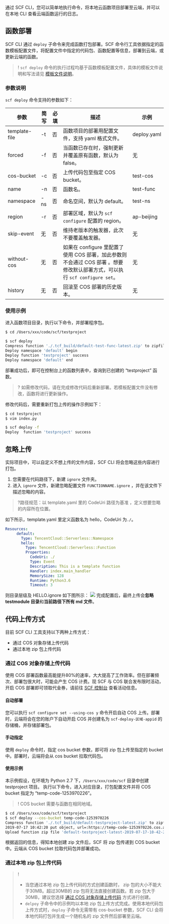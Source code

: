 通过 SCF CLI，您可以简单地执行命令，将本地云函数项目部署至云端，并可以在本地 CLI 查看云端函数运行的日志。

## 函数部署
SCF CLI 通过 `deploy` 子命令来完成函数打包部署。SCF 命令行工具依据指定的函数模板配置文件，将配置文件中指定的代码包、函数配置等信息，部署到云端，或更新云端的函数。
>! `scf deploy` 命令的执行过程均基于函数模板配置文件，具体的模板文件说明和写法请见 [模板文件说明](https://cloud.tencent.com/document/product/583/33454)。

### 参数说明

`scf deploy` 命令支持的参数如下：

| 参数          | 简写 | 必填 | 描述                                                         | 示例        |
| ------------- | ---- | ---- | ------------------------------------------------------------ | ----------- |
| template-file | -t   | 否   | 函数项目的部署用配置文件，支持 yaml 格式文件。                 | deploy.yaml |
| forced        | -f   | 否   | 当函数已存在时，强制更新并覆盖原有函数，默认为 false。         | 无          |
| cos-bucket    | -c   | 否   | 上传代码包至指定 COS bucket。                                  | test-cos    |
| name          | -n   | 否   | 函数名。                                                       | test-func   |
| namespace     | -ns  | 否   | 命名空间，默认为 default。                                     | test-ns     |
| region        | -r   | 否   | 部署区域，默认为 `scf configure` 配置的 region。               | ap-beijing  |
| skip-event    | 无   | 否   | 维持老版本的触发器，此次不要覆盖触发器。                       | 无          |
| without-cos   | 无   | 否   | 如果在 configure 里配置了使用 COS 部署，加此参数则不会通过 COS 部署 。想要修改默认部署方式，可以执行 `scf configure set`。   | 无          |
| history       | 无   | 否   | 回滚至 COS 部署的历史版本。                                    | 无          |

### 使用示例
进入函数项目目录，执行以下命令，并部署程序包。
```bash
$ cd /Users/xxx/code/scf/testproject

$ scf deploy
Compress function './.tcf_build/default-test-func-latest.zip' to zipfile 'default-test-func-latest.zip' success
Deploy namespace 'default' begin
Deploy function 'testproject' success
Deploy namespace 'default' end
```
部署成功后，即可在控制台上的函数列表中，查询到已创建的 “testproject” 函数。
>? 如需修改代码，请在完成修改代码后重新部署。若模板配置文件没有修改，函数将进行更新操作。
>
修改代码后，需要重新打包上传的操作示例如下：
```bash
$ cd testproject
$ vim index.py

$ scf deploy -f
Deploy  function 'testproject' success
```

## 忽略上传
实际项目中，可以自定义不想上传的文件内容，SCF CLI 将会忽略这些内容进行打包。
1. 您需要在代码路径下，新建 `ignore` 文件夹。
2. 进入 `ignore` 文件，新建忽略配置文件 `FUNCTIONNAME.ignore` ，并在该文件下描述忽略的内容。
>?路径规范：以 template.yaml 里的 CodeUri 路径为基准 ，定义想要忽略的内容所在位置。
>
如下所示，template.yaml 里定义函数名为 hello，CodeUri 为`./`。
```yaml
Resources:
     default:
       Type: TencentCloud::Serverless::Namespace
       hello:
         Type: TencentCloud::Serverless::Function
         Properties:
           CodeUri: ./
           Type: Event
           Description: This is a template function
           Handler: index.main_handler
           MemorySize: 128
           Runtime: Python3.6
           Timeout: 3
```
 则目录层级及 HELLO.ignore 如下图所示： 
![](https://main.qcloudimg.com/raw/10e4384d9adb5588592878796016015d.png)
完成配置后，最终上传会**忽略 testmodule 目录**和**当前路径下所有 md 文件**。



## 代码上传方式

目前 SCF CLI 工具支持以下两种上传方式：
- 通过 COS 对象存储上传代码
- 通过本地 zip 包上传代码

[](id:COSUploadCode)
### 通过 COS 对象存储上传代码
使用 COS 部署函数最高能提升80%的速率，大大提高了工作效率。但在部署频次、部署包很大时，可能会产生 COS 计费。现 SCF 与 COS 联合发布限时活动，开启 COS 部署即可领取代金券，请前往 [SCF 控制台](https://console.cloud.tencent.com/scf/index?rid=1?from=fromdoc) 查看活动信息。

#### 自动部署
您可以执行 `scf configure set --using-cos y` 命令开启自动 COS 上传。部署时，云端将会在您的账户下自动开启 COS 并创建名为 `scf-deploy-区域-appid` 的存储桶，并存储部署包。

#### 手动指定
使用 `deploy` 命令时，指定 cos bucket 参数，即可将 zip 包上传至指定的 bucket 中。部署时，云端将会从 cos bucket 拉取代码包。

#### 使用示例
本示例假设，在环境为 Python 2.7 下，`/Users/xxx/code/scf` 目录中创建 testproject 项目。
执行以下命令，进入对应目录，打包配置文件并将 COS bucket 指定为 “temp-code-1253970226”。
>! COS bucket 需要与函数在相同地域。

```bash
$ cd /Users/xxx/code/scf/testproject
$ scf deploy --cos-bucket temp-code-1253970226
Compress function './.tcf_build/default-testproject-latest.zip' to zipfile 'default-testproject-latest.zip' success
2019-07-17 10:42:20 put object, url=:https://temp-code-1253970226.cos.ap-shanghai.myqcloud.com/default-testproject-latest-2019-07-17-10-42-20.zip ,headers=:{'x-cos-acl': 'public-read', 'Content-Type': 'application/x-zip-compressed'}
Upload function zip file 'default-testproject-latest-2019-07-17-10-42-20.zip' to COS bucket 'temp-code-1253970226' success
```
 根据返回的信息，得知本地创建 zip 文件后，SCF 将 zip 包传递到 COS bucket 中。云端从 COS bucket 拉取代码包并部署成功。

### 通过本地 zip 包上传代码

>!
>- 当您通过本地 zip 包上传代码的方式创建函数时， zip 包的大小不能大于30MB。超过30MB的 zip 包将无法直接创建函数。若 zip 包大于30MB，建议您选择 [通过 COS 对象存储上传代码](#COSUploadCode) 方式进行创建。
>- `delpoy` 子命令中的示例均以本地 zip 包上传方式完成。使用本地代码包上传方式时，`deploy` 子命令无需带有 cos-bucket 参数，SCF CLI 会将本地代码打包并生成一个随机名的 zip 文件然后部署至云端。
